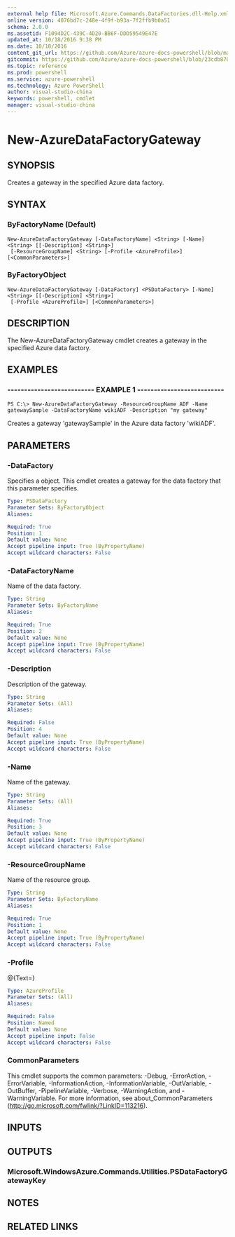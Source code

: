 ```yaml
---
external help file: Microsoft.Azure.Commands.DataFactories.dll-Help.xml
online version: 4076bd7c-248e-4f9f-b93a-7f2ffb9b0a51
schema: 2.0.0
ms.assetid: F1094D2C-439C-4D20-BB6F-DDD59549E47E
updated_at: 10/18/2016 9:38 PM
ms.date: 10/18/2016
content_git_url: https://github.com/Azure/azure-docs-powershell/blob/master/azureps-cmdlets-docs/ResourceManager/AzureRM.DataFactories/v0.9.8/New-AzureDataFactoryGateway.md
gitcommit: https://github.com/Azure/azure-docs-powershell/blob/23cdb8705d4ab9807c0e21b238f3b134a7d49c7d/azureps-cmdlets-docs/ResourceManager/AzureRM.DataFactories/v0.9.8/New-AzureDataFactoryGateway.md
ms.topic: reference
ms.prod: powershell
ms.service: azure-powershell
ms.technology: Azure PowerShell
author: visual-studio-china
keywords: powershell, cmdlet
manager: visual-studio-china
---
```


# New-AzureDataFactoryGateway

## SYNOPSIS
Creates a gateway in the specified Azure data factory.

## SYNTAX

### ByFactoryName (Default)
```
New-AzureDataFactoryGateway [-DataFactoryName] <String> [-Name] <String> [[-Description] <String>]
 [-ResourceGroupName] <String> [-Profile <AzureProfile>] [<CommonParameters>]
```

### ByFactoryObject
```
New-AzureDataFactoryGateway [-DataFactory] <PSDataFactory> [-Name] <String> [[-Description] <String>]
 [-Profile <AzureProfile>] [<CommonParameters>]
```

## DESCRIPTION
The New-AzureDataFactoryGateway cmdlet creates a gateway in the specified Azure data factory.

## EXAMPLES

### -------------------------- EXAMPLE 1 --------------------------
```
PS C:\> New-AzureDataFactoryGateway -ResourceGroupName ADF -Name gatewaySample -DataFactoryName wikiADF -Description "my gateway"
```

Creates a gateway 'gatewaySample' in the Azure data factory 'wikiADF'.

## PARAMETERS

### -DataFactory
Specifies a  object.
This cmdlet creates a gateway for the data factory that this parameter specifies.

```yaml
Type: PSDataFactory
Parameter Sets: ByFactoryObject
Aliases: 

Required: True
Position: 1
Default value: None
Accept pipeline input: True (ByPropertyName)
Accept wildcard characters: False
```

### -DataFactoryName
Name of the data factory.

```yaml
Type: String
Parameter Sets: ByFactoryName
Aliases: 

Required: True
Position: 2
Default value: None
Accept pipeline input: True (ByPropertyName)
Accept wildcard characters: False
```

### -Description
Description of the gateway.

```yaml
Type: String
Parameter Sets: (All)
Aliases: 

Required: False
Position: 4
Default value: None
Accept pipeline input: True (ByPropertyName)
Accept wildcard characters: False
```

### -Name
Name of the gateway.

```yaml
Type: String
Parameter Sets: (All)
Aliases: 

Required: True
Position: 3
Default value: None
Accept pipeline input: True (ByPropertyName)
Accept wildcard characters: False
```

### -ResourceGroupName
Name of the resource group.

```yaml
Type: String
Parameter Sets: ByFactoryName
Aliases: 

Required: True
Position: 1
Default value: None
Accept pipeline input: True (ByPropertyName)
Accept wildcard characters: False
```

### -Profile
@{Text=}

```yaml
Type: AzureProfile
Parameter Sets: (All)
Aliases: 

Required: False
Position: Named
Default value: None
Accept pipeline input: False
Accept wildcard characters: False
```

### CommonParameters
This cmdlet supports the common parameters: -Debug, -ErrorAction, -ErrorVariable, -InformationAction, -InformationVariable, -OutVariable, -OutBuffer, -PipelineVariable, -Verbose, -WarningAction, and -WarningVariable. For more information, see about_CommonParameters (http://go.microsoft.com/fwlink/?LinkID=113216).

## INPUTS

## OUTPUTS

### Microsoft.WindowsAzure.Commands.Utilities.PSDataFactoryGatewayKey

## NOTES

## RELATED LINKS


